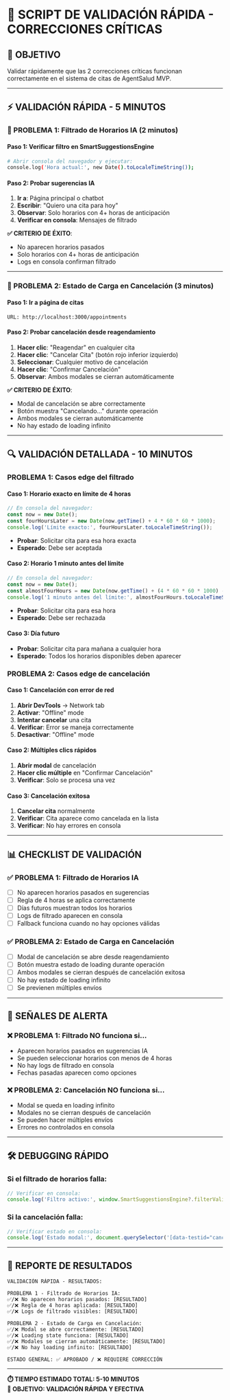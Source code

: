 # 🧪 SCRIPT DE VALIDACIÓN RÁPIDA - CORRECCIONES CRÍTICAS

## 🎯 **OBJETIVO**
Validar rápidamente que las 2 correcciones críticas funcionan correctamente en el sistema de citas de AgentSalud MVP.

---

## ⚡ **VALIDACIÓN RÁPIDA - 5 MINUTOS**

### **🔧 PROBLEMA 1: Filtrado de Horarios IA (2 minutos)**

#### **Paso 1: Verificar filtro en SmartSuggestionsEngine**
```bash
# Abrir consola del navegador y ejecutar:
console.log('Hora actual:', new Date().toLocaleTimeString());
```

#### **Paso 2: Probar sugerencias IA**
1. **Ir a**: Página principal o chatbot
2. **Escribir**: "Quiero una cita para hoy"
3. **Observar**: Solo horarios con 4+ horas de anticipación
4. **Verificar en consola**: Mensajes de filtrado

**✅ CRITERIO DE ÉXITO**: 
- No aparecen horarios pasados
- Solo horarios con 4+ horas de anticipación
- Logs en consola confirman filtrado

---

### **🔧 PROBLEMA 2: Estado de Carga en Cancelación (3 minutos)**

#### **Paso 1: Ir a página de citas**
```
URL: http://localhost:3000/appointments
```

#### **Paso 2: Probar cancelación desde reagendamiento**
1. **Hacer clic**: "Reagendar" en cualquier cita
2. **Hacer clic**: "Cancelar Cita" (botón rojo inferior izquierdo)
3. **Seleccionar**: Cualquier motivo de cancelación
4. **Hacer clic**: "Confirmar Cancelación"
5. **Observar**: Ambos modales se cierran automáticamente

**✅ CRITERIO DE ÉXITO**: 
- Modal de cancelación se abre correctamente
- Botón muestra "Cancelando..." durante operación
- Ambos modales se cierran automáticamente
- No hay estado de loading infinito

---

## 🔍 **VALIDACIÓN DETALLADA - 10 MINUTOS**

### **PROBLEMA 1: Casos edge del filtrado**

#### **Caso 1: Horario exacto en límite de 4 horas**
```javascript
// En consola del navegador:
const now = new Date();
const fourHoursLater = new Date(now.getTime() + 4 * 60 * 60 * 1000);
console.log('Límite exacto:', fourHoursLater.toLocaleTimeString());
```
- **Probar**: Solicitar cita para esa hora exacta
- **Esperado**: Debe ser aceptada

#### **Caso 2: Horario 1 minuto antes del límite**
```javascript
// En consola del navegador:
const now = new Date();
const almostFourHours = new Date(now.getTime() + (4 * 60 * 60 * 1000) - 60000);
console.log('1 minuto antes del límite:', almostFourHours.toLocaleTimeString());
```
- **Probar**: Solicitar cita para esa hora
- **Esperado**: Debe ser rechazada

#### **Caso 3: Día futuro**
- **Probar**: Solicitar cita para mañana a cualquier hora
- **Esperado**: Todos los horarios disponibles deben aparecer

### **PROBLEMA 2: Casos edge de cancelación**

#### **Caso 1: Cancelación con error de red**
1. **Abrir DevTools** → Network tab
2. **Activar**: "Offline" mode
3. **Intentar cancelar** una cita
4. **Verificar**: Error se maneja correctamente
5. **Desactivar**: "Offline" mode

#### **Caso 2: Múltiples clics rápidos**
1. **Abrir modal** de cancelación
2. **Hacer clic múltiple** en "Confirmar Cancelación"
3. **Verificar**: Solo se procesa una vez

#### **Caso 3: Cancelación exitosa**
1. **Cancelar cita** normalmente
2. **Verificar**: Cita aparece como cancelada en la lista
3. **Verificar**: No hay errores en consola

---

## 📊 **CHECKLIST DE VALIDACIÓN**

### **✅ PROBLEMA 1: Filtrado de Horarios IA**
- [ ] No aparecen horarios pasados en sugerencias
- [ ] Regla de 4 horas se aplica correctamente
- [ ] Días futuros muestran todos los horarios
- [ ] Logs de filtrado aparecen en consola
- [ ] Fallback funciona cuando no hay opciones válidas

### **✅ PROBLEMA 2: Estado de Carga en Cancelación**
- [ ] Modal de cancelación se abre desde reagendamiento
- [ ] Botón muestra estado de loading durante operación
- [ ] Ambos modales se cierran después de cancelación exitosa
- [ ] No hay estado de loading infinito
- [ ] Se previenen múltiples envíos

---

## 🚨 **SEÑALES DE ALERTA**

### **❌ PROBLEMA 1: Filtrado NO funciona si...**
- Aparecen horarios pasados en sugerencias IA
- Se pueden seleccionar horarios con menos de 4 horas
- No hay logs de filtrado en consola
- Fechas pasadas aparecen como opciones

### **❌ PROBLEMA 2: Cancelación NO funciona si...**
- Modal se queda en loading infinito
- Modales no se cierran después de cancelación
- Se pueden hacer múltiples envíos
- Errores no controlados en consola

---

## 🛠️ **DEBUGGING RÁPIDO**

### **Si el filtrado de horarios falla:**
```javascript
// Verificar en consola:
console.log('Filtro activo:', window.SmartSuggestionsEngine?.filterValidTimeSlots);
```

### **Si la cancelación falla:**
```javascript
// Verificar estado en consola:
console.log('Estado modal:', document.querySelector('[data-testid="cancel-modal"]'));
```

---

## 📝 **REPORTE DE RESULTADOS**

```
VALIDACIÓN RÁPIDA - RESULTADOS:

PROBLEMA 1 - Filtrado de Horarios IA:
✅/❌ No aparecen horarios pasados: [RESULTADO]
✅/❌ Regla de 4 horas aplicada: [RESULTADO]
✅/❌ Logs de filtrado visibles: [RESULTADO]

PROBLEMA 2 - Estado de Carga en Cancelación:
✅/❌ Modal se abre correctamente: [RESULTADO]
✅/❌ Loading state funciona: [RESULTADO]
✅/❌ Modales se cierran automáticamente: [RESULTADO]
✅/❌ No hay loading infinito: [RESULTADO]

ESTADO GENERAL: ✅ APROBADO / ❌ REQUIERE CORRECCIÓN
```

---

**⏱️ TIEMPO ESTIMADO TOTAL: 5-10 MINUTOS**  
**🎯 OBJETIVO: VALIDACIÓN RÁPIDA Y EFECTIVA**
